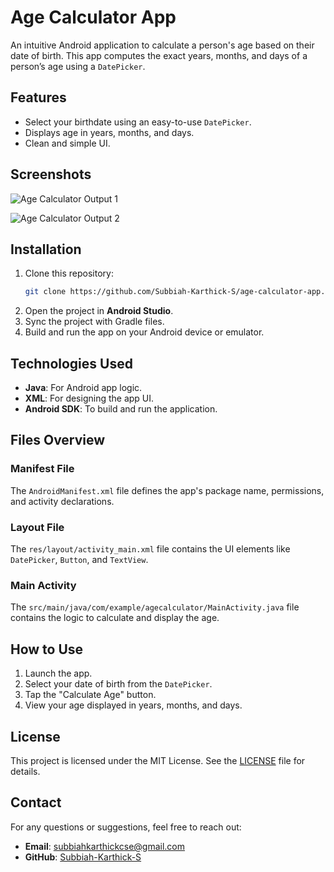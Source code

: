 # Age Calculator App

An intuitive Android application to calculate a person's age based on their date of birth. This app computes the exact years, months, and days of a person’s age using a `DatePicker`.

## Features

- Select your birthdate using an easy-to-use `DatePicker`.
- Displays age in years, months, and days.
- Clean and simple UI.

## Screenshots

![Age Calculator Output 1](https://github.com/user-attachments/assets/ce600db0-c557-4f0c-9f25-fd0911c1ff67)

![Age Calculator Output 2](https://github.com/user-attachments/assets/b4008211-935c-4fd0-9321-37e4e4241249)



## Installation

1. Clone this repository:
   ```bash
   git clone https://github.com/Subbiah-Karthick-S/age-calculator-app.git
2. Open the project in **Android Studio**.
3. Sync the project with Gradle files.
4. Build and run the app on your Android device or emulator.

## Technologies Used

- **Java**: For Android app logic.
- **XML**: For designing the app UI.
- **Android SDK**: To build and run the application.

## Files Overview

### Manifest File
The `AndroidManifest.xml` file defines the app's package name, permissions, and activity declarations.

### Layout File
The `res/layout/activity_main.xml` file contains the UI elements like `DatePicker`, `Button`, and `TextView`.

### Main Activity
The `src/main/java/com/example/agecalculator/MainActivity.java` file contains the logic to calculate and display the age.

## How to Use

1. Launch the app.
2. Select your date of birth from the `DatePicker`.
3. Tap the "Calculate Age" button.
4. View your age displayed in years, months, and days.

## License

This project is licensed under the MIT License. See the [LICENSE](LICENSE) file for details.

## Contact

For any questions or suggestions, feel free to reach out:

- **Email**: [subbiahkarthickcse@gmail.com](mailto:subbiahkarthickcse@gmail.com)  
- **GitHub**: [Subbiah-Karthick-S](https://github.com/Subbiah-Karthick-S)

